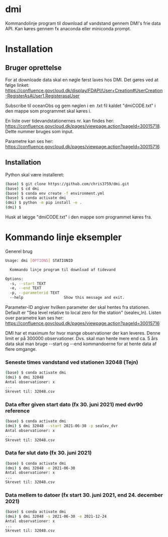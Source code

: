 # dmi
Kommandolinje program til download af vandstand gennem DMI's frie data API. Kan køres gennem fx anaconda eller miniconda prompt.


# Installation 
## Bruger oprettelse
For at downloade data skal en nøgle først laves hos DMI. Det gøres ved at følge linket: https://confluence.govcloud.dk/display/FDAPI/User+Creation#UserCreation-RegisterAsAUser1.RegisterasaUser 

Subscribe til oceanObs og gem nøglen i en .txt fil kaldet "dmiCODE.txt" i den mappe som programmet skal køres i. 

En liste over tidevandstationernes nr. kan findes her: https://confluence.govcloud.dk/pages/viewpage.action?pageId=30015718. Dette nummer bruges som input. 

Parametre kan ses her: https://confluence.govcloud.dk/pages/viewpage.action?pageId=30015716


## Installation
Python skal være installeret:
```sh
(base) $ git clone https://github.com/chris3759/dmi.git
(base) $ cd dmi 
(base) $ conda env create -f environment.yml
(base) $ conda activate dmi
(dmi) $ python -m pip install -e .
(dmi) $
```
Husk at lægge "dmiCODE.txt" i den mappe som programmet køres fra. 

# Kommando linje eksempler
Generel brug
```sh
Usage: dmi [OPTIONS] STATIONID

  Kommando linje program til download af tidevand

Options:
  -s, --start TEXT
  -e, --end TEXT
  -p, --parameterid TEXT
  --help                  Show this message and exit.
```
Parameter-ID angiver hvilken parameter der skal hentes fra stationen. Default er "Sea level relative to local zero for the station" (sealev_ln). Listen over parametre kan ses her: https://confluence.govcloud.dk/pages/viewpage.action?pageId=30015716

DMI har et maximum for hvor mange observationer der kan leveres. Denne limit er på 300000 observationer. Dvs. skal man hente mere end ca. 5 års data skal man bruge --start og --end kommandoerne for at hente data af flere omgange. 

### Seneste times vandstand ved stationen 32048 (Tejn)
```sh
(base) $ conda activate dmi
(dmi) $ dmi 32048
Antal observationer: x
...
Skrevet til: 32048.csv
```

### Data efter given start dato (fx 30. juni 2021) med dvr90 reference
```sh
(base) $ conda activate dmi
(dmi) $ dmi 32048 --start 2021-06-30 -p sealev_dvr
Antal observationer: x
...
Skrevet til: 32048.csv
```


### Data før slut dato (fx 30. juni 2021)
```sh
(base) $ conda activate dmi
(dmi) $ dmi 32048 -e 2021-06-30
Antal observationer: x
...
Skrevet til: 32048.csv
```

### Data mellem to datoer (fx start 30. juni 2021, end 24. december 2021)
```sh
(base) $ conda activate dmi
(dmi) $ dmi 32048 -s 2021-06-30 -e 2021-12-24
Antal observationer: x
...
Skrevet til: 32048.csv
```

